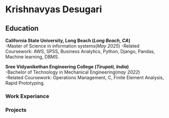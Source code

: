 # Krishnavyas Desugari

## Education

**California State University, Long Beach  (_Long Beach, CA_)**                                  
-Master of Science in information systems(_May 2025_)
-Related Coursework:  AWS, SPSS, Business Analytics, Python, Django, Pandas, Machine learning, DBMS. 


**Sree Vidyanikethan Engineering College (_Tirupati, India_)**                                                                                 
-Bachelor of Technology in Mechanical Engineering(_may 2022_)                                                                                               
-Related Coursework: Operations Management, C, Finite Element Analysis, Rapid Prototyping.

### Work Experiance


### Projects
